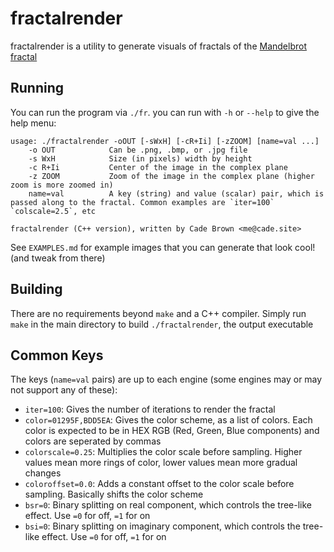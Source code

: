 # fractalrender

fractalrender is a utility to generate visuals of fractals of the [Mandelbrot fractal](https://en.wikipedia.org/wiki/Mandelbrot_set)

## Running

You can run the program via `./fr`. you can run with `-h` or `--help` to give the help menu:

```shell
usage: ./fractalrender -oOUT [-sWxH] [-cR+Ii] [-zZOOM] [name=val ...]
    -o OUT            Can be .png, .bmp, or .jpg file
    -s WxH            Size (in pixels) width by height
    -c R+Ii           Center of the image in the complex plane
    -z ZOOM           Zoom of the image in the complex plane (higher zoom is more zoomed in)
    name=val          A key (string) and value (scalar) pair, which is passed along to the fractal. Common examples are `iter=100` `colscale=2.5`, etc

fractalrender (C++ version), written by Cade Brown <me@cade.site>
```

See `EXAMPLES.md` for example images that you can generate that look cool! (and tweak from there)


## Building

There are no requirements beyond `make` and a C++ compiler. Simply run `make` in the main directory to build `./fractalrender`, the output executable

## Common Keys

The keys (`name=val` pairs) are up to each engine (some engines may or may not support any of these):

  * `iter=100`: Gives the number of iterations to render the fractal
  * `color=01295F,BDD5EA`: Gives the color scheme, as a list of colors. Each color is expected to be in HEX RGB (Red, Green, Blue components) and colors are seperated by commas
  * `colorscale=0.25`: Multiplies the color scale before sampling. Higher values mean more rings of color, lower values mean more gradual changes
  * `coloroffset=0.0`: Adds a constant offset to the color scale before sampling. Basically shifts the color scheme
  * `bsr=0`: Binary splitting on real component, which controls the tree-like effect. Use `=0` for off, `=1` for on
  * `bsi=0`: Binary splitting on imaginary component, which controls the tree-like effect. Use `=0` for off, `=1` for on
